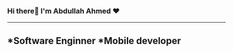 ### Hi there👋 I'm Abdullah Ahmed ❤
-------------------------------------------------------
*Software Enginner
*Mobile developer
-------------------------------------------------------
<!--
**abdallah128128/abdallah128128** is a ✨ _special_ ✨ repository because its `README.md` (this file) appears on your GitHub profile.

Here are some ideas to get you started:

- 🔭 I’m currently Last year in the College of Engineering, Department of Systems and Computers
- 🌱 I’m currently learning ... Flutter
- 💬 Ask me about ...Anything
- 📫 How to reach me: ... [Gmail](bodeahmed128128@gmail.com)

-->
